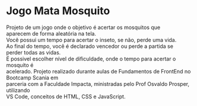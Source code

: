 <h1>Jogo Mata Mosquito</h1>

Projeto de um jogo onde o objetivo é acertar os mosquitos que <br>
aparecem de forma aleatória na tela.<br>
Você possui um tempo para acertar o inseto, se não, perde uma vida.<br>
Ao final do tempo, você é declarado vencedor ou perde a partida se <br>
perder todas as vidas.<br>
É possivel escolher nível de dificuldade, onde o tempo para acertar o mosquito é<br>
acelerado.
Projeto realizado durante aulas de Fundamentos de FrontEnd no Bootcamp Scania em <br>
parceria com a Faculdade Impacta, ministradas pelo Prof Osvaldo Prosper, utilizando<br>
VS Code, conceitos de HTML, CSS e JavaScript.
